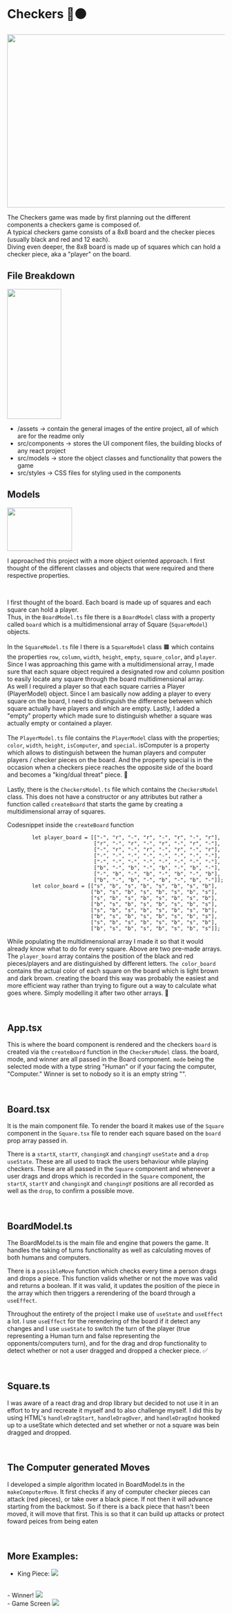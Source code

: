 # Checkers 🔴⚫

<img width="700px" height="400px" src="./assets/checkers.png"></img>

The Checkers game was made by first planning out the different components a checkers game is composed of. 
<br>
A typical checkers game consists of a 8x8 board and the checker pieces (usually black and red and 12 each).<br>
Diving even deeper, the 8x8 board is made up of squares which can hold a checker piece, aka a "player" on the board. 
<br>

## File Breakdown
<img width="125px" height="300px" src="./assets/overview.png"></img>

- /assets -> contain the general images of the entire project, all of which are for the readme only
- src/components -> stores the UI component files, the building blocks of any react project
- src/models -> store the object classes and functionality that powers the game
- src/styles -> CSS files for styling used in the components

## Models

<img width="150px" height="100px" src="./assets/models.png"></img>

I approached this project with a more object oriented approach. I first thought of the different classes and objects that were required and there respective properties. 

<br>

I first thought of the board. Each board is made up of squares and each square can hold a player. <br>
Thus, in the ```BoardModel.ts``` file there is a ```BoardModel``` class with a property called ```board``` which is a multidimensional array of Square (```SquareModel```) objects. <br><br>
In the ```SquareModel.ts``` file I there is a ```SquareModel``` class 🟫 which contains the properties ```row```, ```column```, ```width```, ```height```, ```empty```, ```square_color```, and ```player```. Since I was approaching this game with a multidimensional array, I made sure that each square object required a designated row and column position to easily locate any square through the board multidimensional array. <br> As well I required a player so that each square carries a Player (PlayerModel) object. Since I am basically now adding a player to every square on the board, I need to distinguish the difference between which square actually have players and which are empty. Lastly, I added a "empty" property which made sure to distinguish whether a square was actually empty or contained a player. <br><br>
The ```PlayerModel.ts``` file contains the ```PlayerModel``` class with the properties; ```color```, ```width```, ```height```, ```isComputer```, and ```special```. isComputer is a property which allows to distinguish between the human players and computer players / checker pieces on the board. And the property special is in the occasion when a checkers piece reaches the opposite side of the board and becomes a "king/dual threat" piece. 👑
<br><br>
Lastly, there is the ```CheckersModel.ts``` file which contains the ```CheckersModel``` class. This does not have a constructor or any attributes but rather a function called ```createBoard``` that starts the game by creating a multidimensional array of squares. 

Codesnippet inside the ```createBoard``` function
```
        let player_board = [["-", "r", "-", "r", "-", "r", "-", "r"],
                            ["r", "-", "r", "-", "r", "-", "r", "-"],
                            ["-", "r", "-", "r", "-", "r", "-", "r"],
                            ["-", "-", "-", "-", "-", "-", "-", "-"],
                            ["-", "-", "-", "-", "-", "-", "-", "-"],
                            ["b", "-", "b", "-", "b", "-", "b", "-"],
                            ["-", "b", "-", "b", "-", "b", "-", "b"],
                            ["b", "-", "b", "-", "b", "-", "b", "-"]];
        let color_board = [["s", "b", "s", "b", "s", "b", "s", "b"],
                           ["b", "s", "b", "s", "b", "s", "b", "s"],
                           ["s", "b", "s", "b", "s", "b", "s", "b"],
                           ["b", "s", "b", "s", "b", "s", "b", "s"],
                           ["s", "b", "s", "b", "s", "b", "s", "b"],
                           ["b", "s", "b", "s", "b", "s", "b", "s"],
                           ["s", "b", "s", "b", "s", "b", "s", "b"],
                           ["b", "s", "b", "s", "b", "s", "b", "s"]];
```
While populating the multidimensional array I made it so that it would already know what to do for every square. Above are two pre-made arrays. The ```player_board``` array contains the position of the black and red pieces/players and are distinguished by different letters. ```The color_board``` contains the actual color of each square on the board which is light brown and dark brown. creating the board this way was probably the easiest and more efficient way rather than trying to figure out a way to calculate what goes where. Simply modelling it after two other arrays. 🏁

<br>

## App.tsx

This is where the board component is rendered and the checkers ```board``` is created via the ```createBoard``` function in the ```CheckersModel``` class. the board, mode, and winner are all passed in the Board component. ```mode``` being the selected mode with a type string "Human" or if your facing the computer, "Computer." Winner is set to nobody so it is an empty string "". 

<br>

## Board.tsx

It is the main component file. To render the board it makes use of the ```Square``` component in the ```Square.tsx``` file to render each square based on the ```board``` prop array passed in. 

There is a ```startX```, ```startY```, ```changingX``` and ```changingY``` ```useState``` and a ```drop``` ```useState```. These are all used to track the users behaviour while playing checkers. These are all passed in the ```Square``` component and whenever a user drags and drops which is recorded in the ```Square``` component, the ```startX```, ```startY``` and ```changingX``` and ```changingY``` positions are all recorded as well as the ```drop```, to confirm a possible move. 

<br>

## BoardModel.ts

The BoardModel.ts is the main file and engine that powers the game. It handles the taking of turns functionality as well as calculating moves of both humans and computers. <br>

There is a ```possibleMove``` function which checks every time a person drags and drops a piece. This function valids whether or not the move was valid and returns a boolean. If it was valid, it updates the position of the piece in the array which then triggers a rerendering of the board through a ```useEffect```. <br>

Throughout the entirety of the project I make use of ```useState``` and ```useEffect``` a lot. I use ```useEffect``` for the rerendering of the board if it detect any changes and I use ```useState``` to switch the turn of the player (true representing a Human turn and false representing the opponents/computers turn), and for the drag and drop functionality to detect whether or not a user dragged and dropped a checker piece. ✅ <br>

<br>

## Square.ts

I was aware of a react drag and drop library but decided to not use it in an effort to try and recreate it myself and to also challenge myself. I did this by using HTML's ```handleDragStart```, ```handleDragOver```, and ```handleDragEnd``` hooked up to a useState which detected and set whether or not a square was bein dragged and dropped. 

<br>

## The Computer generated Moves

I developed a simple algorithm located in BoardModel.ts in the ```makeComputerMove```. It first checks if any of computer checker pieces can attack (red pieces), or take over a black piece. If not then it will advance starting from the backmost. So if there is a back piece that hasn't been moved, it will move that first. This is so that it can build up attacks or protect foward peices from being eaten

<br>

## More Examples:

- King Piece:
<img src="./assets/special.png"></img>

<br>
- Winner!
<img src="./assets/winner.png"></img>

<br>
- Game Screen
<img src="./assets/gamescreen.png"></img>
<!-- ## Things I am Proud of

- No libraries were used
- Built my own drag and drop functionality from scratch without the use of any libraries 🖱️
- Exceeded requirements by building homescreen and the innovative touch of color changing taking of turns 💡
- Added human vs human and not just Computer  

<br>

## Potential improvements

- Definetly the decision making of the computer player. I am not a master at checkers and could have improved on making more robust decisions and a more thought-out decision tree. 🤖

<br>

## Final Thoughts

I very much enjoyed building out this entire project. I love these type of frontend projects because they help brush up my frontend skills and allow me to build a game that I can visually see. Completed in 5 days. 💙 -->